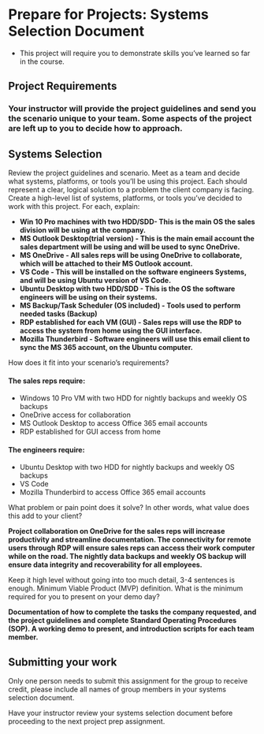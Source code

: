 # Prepare for Projects: Systems Selection Document
* This project will require you to demonstrate skills you’ve learned so far in the course.
## Project Requirements

### Your instructor will provide the project guidelines and send you the scenario unique to your team. Some aspects of the project are left up to you to decide how to approach.
## Systems Selection

Review the project guidelines and scenario. Meet as a team and decide what systems, platforms, or tools you’ll be using this project. Each should represent a clear, logical solution to a problem the client company is facing.
Create a high-level list of systems, platforms, or tools you’ve decided to work with this project. For each, explain:

* <b> Win 10 Pro machines with two HDD/SDD-  This is the main OS the sales division will be using at the company. </b>
* <b> MS Outlook Desktop(trial version) - This is the main email account the sales department will be using and will be used to sync OneDrive. </b>
* <b> MS OneDrive - All sales reps will be using OneDrive to collaborate, which will be attached to their MS Outlook account. </b>
* <b> VS Code - This will be installed on the software engineers Systems, and will be using Ubuntu version of VS Code. </b>
* <b> Ubuntu Desktop with two HDD/SDD - This is the OS the software engineers will be using on their systems. </b>
* <b> MS Backup/Task Scheduler (OS included) - Tools used to perform needed tasks (Backup) </b>
* <b> RDP established for each VM (GUI) - Sales reps will use the RDP to access the system from home using the GUI interface. </b>
* <b> Mozilla Thunderbird - Software engineers will use this email client to sync the MS 365 account, on the Ubuntu computer.  </b>

How does it fit into your scenario’s requirements?

#### The sales reps require:
* Windows 10 Pro VM with two HDD for nightly backups and weekly OS backups
* OneDrive access for collaboration
* MS Outlook Desktop to access Office 365 email accounts
* RDP established for GUI access from home
#### The engineers require:
* Ubuntu Desktop with two HDD for nightly backups and weekly OS backups
* VS Code
* Mozilla Thunderbird to access Office 365 email accounts 
    
What problem or pain point does it solve? In other words, what value does this add to your client?

<b> Project collaboration on OneDrive for the sales reps will increase productivity and streamline documentation.  The connectivity for remote users through RDP will ensure sales reps can access their work computer while on the road.  The nightly data backups and weekly OS backup will ensure data integrity and recoverability for all employees. </b>

Keep it high level without going into too much detail, 3-4 sentences is enough.
Minimum Viable Product (MVP) definition.
What is the minimum required for you to present on your demo day?

<b> Documentation of how to complete the tasks the company requested, and the project guidelines and complete Standard Operating Procedures (SOP). A working demo to present, and introduction scripts for each team member. </b>

## Submitting your work

Only one person needs to submit this assignment for the group to receive credit, please include all names of group members in your systems selection document.

Have your instructor review your systems selection document before proceeding to the next project prep assignment.

